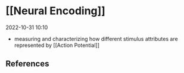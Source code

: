 # [[Neural Encoding]]
2022-10-31 10:10

- measuring and characterizing how different stimulus attributes are represented by [[Action Potential]]
## References

